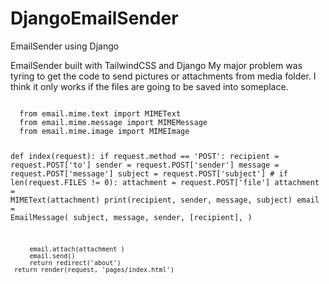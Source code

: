 # DjangoEmailSender
EmailSender using Django

EmailSender built with TailwindCSS and Django
My major problem was tyring to get the code to send pictures or attachments from media folder. I think it only works if the files are going to be saved into someplace. 


<code>
  from email.mime.text import MIMEText
  from email.mime.message import MIMEMessage
  from email.mime.image import MIMEImage



  def index(request):
     if request.method == 'POST':
        recipient = request.POST['to']
         sender = request.POST['sender']
         message = request.POST['message']
         subject = request.POST['subject']
         # if len(request.FILES != 0):
         attachment = request.POST['file']
         attachment = MIMEText(attachment)
         print(recipient, sender, message, subject)
         email = EmailMessage(
                 subject,
                 message,
                 sender,
                 [recipient],
             )
        
         email.attach(attachment )
         email.send()     
         return redirect('about')
     return render(request, 'pages/index.html')
